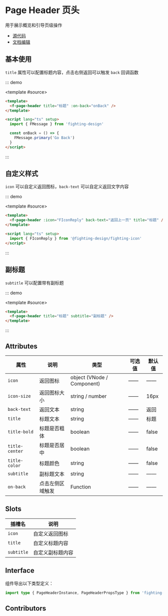 # Page Header 页头

用于展示概览和引导页级操作

- [源代码](https://github.com/FightingDesign/fighting-design/tree/master/packages/fighting-design/page-header)
- [文档编辑](https://github.com/FightingDesign/fighting-design/blob/master/docs/docs/components/page-header.md)

## 基本使用

`title` 属性可以配置标题内容，点击右侧返回可以触发 `back` 回调函数

::: demo

<template #source>
<f-page-header title="标题" :back="goBack" />
</template>

```html
<template>
  <f-page-header title="标题" :on-back="onBack" />
</template>

<script lang="ts" setup>
  import { FMessage } from 'fighting-design'

  const onBack = () => {
    FMessage.primary('Go Back')
  }
</script>
```

:::

## 自定义样式

`icon` 可以自定义返回图标，`back-text` 可以自定义返回文字内容

::: demo

<template #source>
<f-page-header :icon="FIconReply" back-text="返回上一页" title="标题" />
</template>

```html
<template>
  <f-page-header :icon="FIconReply" back-text="返回上一页" title="标题" />
</template>

<script lang="ts" setup>
  import { FIconReply } from '@fighting-design/fighting-icon'
</script>
```

:::

## 副标题

`subtitle` 可以配置带有副标题

::: demo

<template #source>
<f-page-header title="标题" subtitle="副标题" />
</template>

```html
<template>
  <f-page-header title="标题" subtitle="副标题" />
</template>
```

:::

## Attributes

| 属性           | 说明             | 类型                       | 可选值 | 默认值 |
| -------------- | ---------------- | -------------------------- | ------ | ------ |
| `icon`         | 返回图标         | object (VNode / Component) | ——     | ——     |
| `icon-size`    | 返回图标大小     | string / number            | ——     | 16px   |
| `back-text`    | 返回文本         | string                     | ——     | 返回   |
| `title`        | 标题文本         | string                     | ——     | 标题   |
| `title-bold`   | 标题是否粗体     | boolean                    | ——     | false  |
| `title-center` | 标题是否居中     | boolean                    | ——     | false  |
| `title-color`  | 标题颜色         | string                     | ——     | false  |
| `subtitle`     | 副标题文本       | string                     | ——     | ——     |
| `on-back`      | 点击左侧区域触发 | Function                   | ——     | ——     |

## Slots

| 插槽名     | 说明             |
| ---------- | ---------------- |
| `icon`     | 自定义返回图标   |
| `title`    | 自定义标题内容   |
| `subtitle` | 自定义副标题内容 |

## Interface

组件导出以下类型定义：

```ts
import type { PageHeaderInstance, PageHeaderPropsType } from 'fighting-design'
```

## Contributors

<a href="https://github.com/Tyh2001" target="_blank">
  <f-avatar round src="https://avatars.githubusercontent.com/u/73180970?v=4" />
</a>

<a href="https://github.com/yzj940619" target="_blank">
  <f-avatar round src="https://avatars.githubusercontent.com/u/42865478?v=4" />
</a>

<script setup lang="ts">
  import { FIconReply } from '@fighting-design/fighting-icon'
  import { FMessage } from '../../../packages/fighting-design/index'

  const goBack = () => {
    FMessage.primary('Go Back')
  }
</script>

